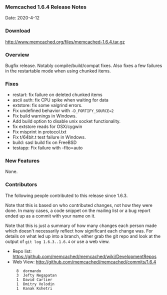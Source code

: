 ### Memcached 1.6.4 Release Notes

Date: 2020-4-12

### Download

http://www.memcached.org/files/memcached-1.6.4.tar.gz

### Overview

Bugfix release. Notably compile/build/compat fixes. Also fixes a few failures
in the restartable mode when using chunked items.

### Fixes

  * restart: fix failure on deleted chunked items
  * ascii auth: fix CPU spike when waiting for data
  * extstore: fix some valgrind errors.
  * Fix undefined behavior with `-D_FORTIFY_SOURCE=2`
  * Fix build warnings in Windows.
  * Add build option to disable unix socket functionality.
  * fix extstore reads for OSX/cygwin
  * Fix misprint in protocol.txt
  * Fix t/64bit.t test failure in Windows.
  * build: sasl build fix on FreeBSD
  * testapp: Fix failure with -flto=auto

### New Features

None.

### Contributors

The following people contributed to this release since 1.6.3.

Note that this is based on who contributed changes, not how they were
done.  In many cases, a code snippet on the mailing list or a bug
report ended up as a commit with your name on it.

Note that this is just a summary of how many changes each person made
which doesn't necessarily reflect how significant each change was.
For details on what led up into a branch, either grab the git repo and
look at the output of `git log 1.6.3..1.6.4` or use a web view.

  * Repo list: https://github.com/memcached/memcached/wiki/DevelopmentRepos
  * Web View: http://github.com/memcached/memcached/commits/1.6.4

```
     8	dormando
     3	Jefty Negapatan
     1	David Carlier
     1	Dmitry Volodin
     1	Kanak Kshetri

```
